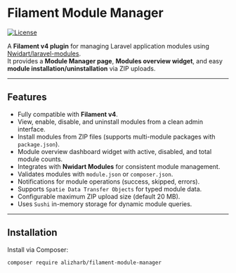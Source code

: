# Filament Module Manager

[![License](https://img.shields.io/badge/license-MIT-blue.svg)](LICENSE)

A **Filament v4 plugin** for managing Laravel application modules using [Nwidart/laravel-modules](https://nwidart.com/laravel-modules).  
It provides a **Module Manager page**, **Modules overview widget**, and easy **module installation/uninstallation** via ZIP uploads.

---

## Features

- Fully compatible with **Filament v4**.
- View, enable, disable, and uninstall modules from a clean admin interface.
- Install modules from ZIP files (supports multi-module packages with `package.json`).
- Module overview dashboard widget with active, disabled, and total module counts.
- Integrates with **Nwidart Modules** for consistent module management.
- Validates modules with `module.json` or `composer.json`.
- Notifications for module operations (success, skipped, errors).
- Supports `Spatie Data Transfer Objects` for typed module data.
- Configurable maximum ZIP upload size (default 20 MB).
- Uses `Sushi` in-memory storage for dynamic module queries.

---

## Installation

Install via Composer:

```bash
composer require alizharb/filament-module-manager
```

